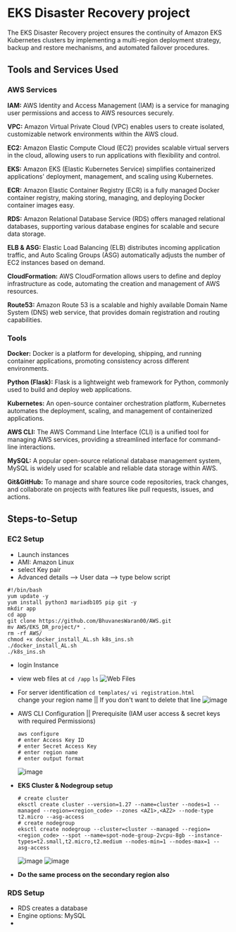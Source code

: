 # EKS Disaster Recovery project
The EKS Disaster Recovery project ensures the continuity of Amazon EKS Kubernetes clusters by implementing a multi-region deployment strategy, backup and restore mechanisms, and automated failover procedures.
## Tools and Services Used
### AWS Services

**IAM:** AWS Identity and Access Management (IAM) is a service for managing user permissions and access to AWS resources securely.

**VPC:** Amazon Virtual Private Cloud (VPC) enables users to create isolated, customizable network environments within the AWS cloud.

**EC2:** Amazon Elastic Compute Cloud (EC2) provides scalable virtual servers in the cloud, allowing users to run applications with flexibility and control.

**EKS:** Amazon EKS (Elastic Kubernetes Service) simplifies containerized applications' deployment, management, and scaling using Kubernetes.

**ECR:** Amazon Elastic Container Registry (ECR) is a fully managed Docker container registry, making storing, managing, and deploying Docker container images easy.

**RDS:** Amazon Relational Database Service (RDS) offers managed relational databases, supporting various database engines for scalable and secure data storage.

**ELB & ASG:** Elastic Load Balancing (ELB) distributes incoming application traffic, and Auto Scaling Groups (ASG) automatically adjusts the number of EC2 instances based on demand.

**CloudFormation:** AWS CloudFormation allows users to define and deploy infrastructure as code, automating the creation and management of AWS resources.

**Route53:** Amazon Route 53 is a scalable and highly available Domain Name System (DNS) web service, that provides domain registration and routing capabilities.

### Tools

**Docker:** Docker is a platform for developing, shipping, and running container applications, promoting consistency across different environments.

**Python (Flask):** Flask is a lightweight web framework for Python, commonly used to build and deploy web applications.

**Kubernetes:** An open-source container orchestration platform, Kubernetes automates the deployment, scaling, and management of containerized applications.

**AWS CLI:** The AWS Command Line Interface (CLI) is a unified tool for managing AWS services, providing a streamlined interface for command-line interactions.

**MySQL:** A popular open-source relational database management system, MySQL is widely used for scalable and reliable data storage within AWS.

**Git&GitHub:** To manage and share source code repositories, track changes, and collaborate on projects with features like pull requests, issues, and actions.

## Steps-to-Setup
### EC2 Setup
- Launch instances
- AMI: Amazon Linux
- select Key pair
- Advanced details --> User data --> type below script
```
#!/bin/bash
yum update -y
yum install python3 mariadb105 pip git -y
mkdir app
cd app
git clone https://github.com/BhuvanesWaran00/AWS.git
mv AWS/EKS_DR_project/* .
rm -rf AWS/
chmod +x docker_install_AL.sh k8s_ins.sh
./docker_install_AL.sh
./k8s_ins.sh
```
- login Instance
- view web files at `cd /app` `ls`
  ![Web Files](https://github.com/BhuvanesWaran00/AWS/assets/117109051/12239974-0feb-43c6-8973-e96ea64d6c4d)
- For server identification `cd templates/` `vi registration.html`<br>
  change your region name || If you don't want to delete that line
  ![image](https://github.com/BhuvanesWaran00/AWS/assets/117109051/8fa68b00-d1d1-4a8a-90af-ad371eab7341)
- AWS CLI Configuration || Prerequisite (IAM user access & secret keys with required Permissions)
  ```
  aws configure
  # enter Access Key ID
  # enter Secret Access Key
  # enter region name
  # enter output format
  ```
  ![image](https://github.com/BhuvanesWaran00/AWS/assets/117109051/a2502d19-e114-4590-abff-74225be038fd)
- **EKS Cluster & Nodegroup setup**
  ```
  # create cluster
  eksctl create cluster --version=1.27 --name=cluster --nodes=1 --managed --region=<region_code> --zones <AZ1>,<AZ2> --node-type t2.micro --asg-access
  # create nodegroup
  eksctl create nodegroup --cluster=cluster --managed --region=<region_code> --spot --name=spot-node-group-2vcpu-8gb --instance-types=t2.small,t2.micro,t2.medium --nodes-min=1 --nodes-max=1 --asg-access
  ```
  ![image](https://github.com/BhuvanesWaran00/AWS/assets/117109051/bc742a11-d86a-4da6-a74c-18f376572040)
  ![image](https://github.com/BhuvanesWaran00/AWS/assets/117109051/793230fc-be67-45e6-9521-31c5ce9fc30d)

- **Do the same process on the secondary region also**




### RDS Setup
- RDS creates a database
- Engine options: MySQL
- 


